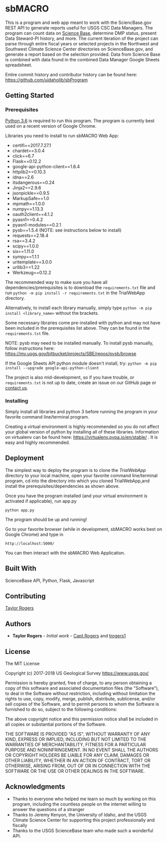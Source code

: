 # sbMACRO

This is a program and web app meant to work with the SciencBase.gov REST API to generate reports useful for USGS CSC Data Managers. The program can count data on [Science Base](https://www.sciencebase.gov/catalog/), determine DMP status, present Data Steward-PI history, and more. The current iteration of the project can parse through entire fiscal years or selected projects in the Northwest and Southwest Climate Science Center directories on ScienceBase.gov, and generate a report based on the selection provided. Data from Science Base is combined with data found in the combined Data Manager Google Sheets spreadsheet.


Entire commit history and contributor history can be found here: https://github.com/uidaholib/sbProgram

## Getting Started

### Prerequisites

[Python 3.6](https://www.python.org/downloads/) is required to run this program. The program is currently best used on a recent version of Google Chrome.


Libraries you need to install to run sbMACRO Web App:
* certifi==2017.7.27.1
* chardet==3.0.4
* click==6.7
* Flask==0.12.2
* google-api-python-client==1.6.4
* httplib2==0.10.3
* idna==2.6
* itsdangerous==0.24
* Jinja2==2.9.6
* jsonpickle==0.9.5
* MarkupSafe==1.0
* mpmath==1.0.0
* numpy==1.13.3
* oauth2client==4.1.2
* pyasn1==0.4.2
* pyasn1-modules==0.2.1
* pysb==1.5.4 (NOTE: see instructions below to install)
* requests==2.18.4
* rsa==3.4.2
* scipy==1.0.0
* six==1.11.0
* sympy==1.1.1
* uritemplate==3.0.0
* urllib3==1.22
* Werkzeug==0.12.2


The recommended way to make sure you have all dependencies/prerequisites is to download the `requirements.txt` file and run
`python -m pip install -r requirements.txt` in the TrialWebApp directory.

Alternatively, to install each library manually, simply type `python -m pip install <library_name>` without the brackets.


Some necessary libraries come pre-installed with python and may not have been included in the prerequisites list above. They can be found in the `requirements.txt` file. 

NOTE: pysb may need to be installed manually. To install pysb manually, follow instructions here: https://my.usgs.gov/bitbucket/projects/SBE/repos/pysb/browse

If the Google Sheets API python module doesn't install, try: `python -m pip install --upgrade google-api-python-client`

The project is also mid-development, so if you have trouble, or `requirements.txt` is not up to date, create an issue on our GitHub page or [contact us](trogers@uidaho.edu).

### Installing
Simply install all libraries and python 3 before running the program in your favorite command line/terminal program.

Creating a virtual environment is highly recommended so you do not affect your global version of python by installing all of these libraries. Information on virtualenv can be found here: https://virtualenv.pypa.io/en/stable/ . It is easy and highly recommended.

## Deployment

The simplest way to deploy the program is to clone the *TrialWebApp* directory to your local machine, open your favorite command line/terminal program, cd into the directory into which you cloned TrialWebApp,and install the prerequisites/dependencies as shown above. 

Once you have the program installed (and your virtual environment is activated if applicable), run app.py
```
python app.py
```

The program should be up and running!

Go to your favorite browser (while in development, sbMACRO works best on Google Chrome) and type in
```
http://localhost:5000/
```

You can then interact with the sbMACRO Web Application.

## Built With
ScienceBase API,
Python,
Flask,
Javascript

## Contributing
[Taylor Rogers](https://github.com/trogers1)


## Authors

* **Taylor Rogers** - *Initial work* - [Capt.Rogers](https://gitlab.com/Capt.Rogers) and [trogers1](https://github.com/trogers1)



## License
The MIT License

Copyright (c) 2017-2018 US Geological Survey https://www.usgs.gov/

Permission is hereby granted, free of charge, to any person obtaining a copy
of this software and associated documentation files (the "Software"), to deal
in the Software without restriction, including without limitation the rights
to use, copy, modify, merge, publish, distribute, sublicense, and/or sell
copies of the Software, and to permit persons to whom the Software is
furnished to do so, subject to the following conditions:

The above copyright notice and this permission notice shall be included in
all copies or substantial portions of the Software.

THE SOFTWARE IS PROVIDED "AS IS", WITHOUT WARRANTY OF ANY KIND, EXPRESS OR
IMPLIED, INCLUDING BUT NOT LIMITED TO THE WARRANTIES OF MERCHANTABILITY,
FITNESS FOR A PARTICULAR PURPOSE AND NONINFRINGEMENT. IN NO EVENT SHALL THE
AUTHORS OR COPYRIGHT HOLDERS BE LIABLE FOR ANY CLAIM, DAMAGES OR OTHER
LIABILITY, WHETHER IN AN ACTION OF CONTRACT, TORT OR OTHERWISE, ARISING FROM,
OUT OF OR IN CONNECTION WITH THE SOFTWARE OR THE USE OR OTHER DEALINGS IN
THE SOFTWARE.


## Acknowledgments

* Thanks to everyone who helped me learn so much by working on this program, including the countless people on the internet willing to answer the questions of a stranger
* Thanks to Jeremy Kenyon, the University of Idaho, and the USGS Climate Science Center for supporting this project professionally and fiscally
* Thanks to the USGS ScienceBase team who made such a wonderful API.
